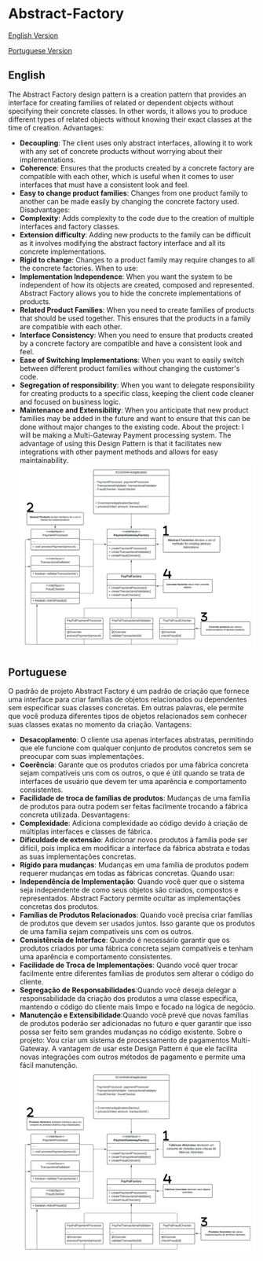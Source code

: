 # Abstract-Factory
[English Version](#english)

[Portuguese Version](#portuguese) 
## English
The Abstract Factory design pattern is a creation pattern that provides an interface for creating families of related or dependent objects without specifying their concrete classes. In other words, it allows you to produce different types of related objects without knowing their exact classes at the time of creation.
Advantages:
*   **Decoupling**: The client uses only abstract interfaces, allowing it to work with any set of concrete products without worrying about their implementations.
*   **Coherence**: Ensures that the products created by a concrete factory are compatible with each other, which is useful when it comes to user interfaces that must have a consistent look and feel.
*   **Easy to change product families**: Changes from one product family to another can be made easily by changing the concrete factory used.
Disadvantages:
*   **Complexity**: Adds complexity to the code due to the creation of multiple interfaces and factory classes.
*   **Extension difficulty**: Adding new products to the family can be difficult as it involves modifying the abstract factory interface and all its concrete implementations.
*   **Rigid to change**: Changes to a product family may require changes to all the concrete factories.
When to use:
*   **Implementation Independence**: When you want the system to be independent of how its objects are created, composed and represented. Abstract Factory allows you to hide the concrete implementations of products.
*   **Related Product Families**: When you need to create families of products that should be used together. This ensures that the products in a family are compatible with each other.
*   **Interface Consistency**: When you need to ensure that products created by a concrete factory are compatible and have a consistent look and feel.
*   **Ease of Switching Implementations**: When you want to easily switch between different product families without changing the customer's code.
*   **Segregation of responsibility**: When you want to delegate responsibility for creating products to a specific class, keeping the client code cleaner and focused on business logic.
*   **Maintenance and Extensibility**: When you anticipate that new product families may be added in the future and want to ensure that this can be done without major changes to the existing code.
About the project:
I will be making a Multi-Gateway Payment processing system.
The advantage of using this Design Pattern is that it facilitates new integrations with other payment methods and allows for easy maintainability.
![Abstract-Factory-English](/assets/Abstract-Factory-English.png)

## Portuguese
O padrão de projeto Abstract Factory é um padrão de criação que fornece uma interface para criar famílias de objetos relacionados ou dependentes sem especificar suas classes concretas. Em outras palavras, ele permite que você produza diferentes tipos de objetos relacionados sem conhecer suas classes exatas no momento da criação.
Vantagens:
*    **Desacoplamento**: O cliente usa apenas interfaces abstratas, permitindo que ele funcione com qualquer conjunto de produtos concretos sem se preocupar com suas implementações.
*    **Coerência**: Garante que os produtos criados por uma fábrica concreta sejam compatíveis uns com os outros, o que é útil quando se trata de interfaces de usuário que devem ter uma aparência e comportamento consistentes.
*    **Facilidade de troca de famílias de produtos**: Mudanças de uma família de produtos para outra podem ser feitas facilmente trocando a fábrica concreta utilizada.
Desvantagens:
*    **Complexidade**: Adiciona complexidade ao código devido à criação de múltiplas interfaces e classes de fábrica.
*    **Dificuldade de extensão**: Adicionar novos produtos à família pode ser difícil, pois implica em modificar a interface da fábrica abstrata e todas as suas implementações concretas.
*    **Rígido para mudanças**: Mudanças em uma família de produtos podem requerer mudanças em todas as fábricas concretas.
Quando usar:
*   **Independência de Implementação**: Quando você quer que o sistema seja independente de como seus objetos são criados, compostos e representados. Abstract Factory permite ocultar as implementações concretas dos produtos.
*   **Famílias de Produtos Relacionados**: Quando você precisa criar famílias de produtos que devem ser usados juntos. Isso garante que os produtos de uma família sejam compatíveis uns com os outros.
*   **Consistência de Interface**: Quando é necessário garantir que os produtos criados por uma fábrica concreta sejam compatíveis e tenham uma aparência e comportamento consistentes.
*   **Facilidade de Troca de Implementações**: Quando você quer trocar facilmente entre diferentes famílias de produtos sem alterar o código do cliente.
*   **Segregação de Responsabilidades**:Quando você deseja delegar a responsabilidade da criação dos produtos a uma classe específica, mantendo o código do cliente mais limpo e focado na lógica de negócio.
*   **Manutenção e Extensibilidade**:Quando você prevê que novas famílias de produtos poderão ser adicionadas no futuro e quer garantir que isso possa ser feito sem grandes mudanças no código existente.
Sobre o projeto:
Vou criar um sistema de processamento de pagamentos Multi-Gateway.
A vantagem de usar este Design Pattern é que ele facilita novas integrações com outros métodos de pagamento e permite uma fácil manutenção.
![Abstract-Factory-Portuguese](/assets/Abstract-Factory-Portuguese.png)